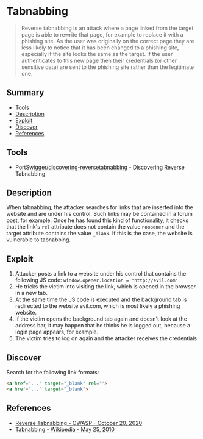 # Tabnabbing

> Reverse tabnabbing is an attack where a page linked from the target page is able to rewrite that page, for example to replace it with a phishing site. As the user was originally on the correct page they are less likely to notice that it has been changed to a phishing site, especially if the site looks the same as the target. If the user authenticates to this new page then their credentials (or other sensitive data) are sent to the phishing site rather than the legitimate one.


## Summary

* [Tools](#tools)
* [Description](#description)
* [Exploit](#exploit)
* [Discover](#discover)
* [References](#references)


## Tools

- [PortSwigger/discovering-reversetabnabbing](https://portswigger.net/bappstore/80eb8fd46bf847b4b17861482c2f2a30) - Discovering Reverse Tabnabbing


## Description

When tabnabbing, the attacker searches for links that are inserted into the website and are under his control. Such links may be contained in a forum post, for example. Once he has found this kind of functionality, it checks that the link's `rel` attribute does not contain the value `noopener` and the target attribute contains the value `_blank`. If this is the case, the website is vulnerable to tabnabbing.


## Exploit 

1. Attacker posts a link to a website under his control that contains the following JS code: `window.opener.location = "http://evil.com"`
2. He tricks the victim into visiting the link, which is opened in the browser in a new tab.
3. At the same time the JS code is executed and the background tab is redirected to the website evil.com, which is most likely a phishing website.
4. If the victim opens the background tab again and doesn't look at the address bar, it may happen that he thinks he is logged out, because a login page appears, for example.
5. The victim tries to log on again and the attacker receives the credentials


## Discover

Search for the following link formats: 

```html
<a href="..." target="_blank" rel=""> 
<a href="..." target="_blank">
```


## References

- [Reverse Tabnabbing - OWASP - October 20, 2020](https://owasp.org/www-community/attacks/Reverse_Tabnabbing)
- [Tabnabbing - Wikipedia - May 25, 2010](https://en.wikipedia.org/wiki/Tabnabbing)